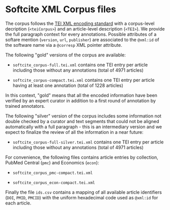 # Softcite XML Corpus files

The corpus follows the [TEI XML encoding standard](https://tei-c.org/) with a corpus-level decription (`<teiCorpus>`) and an article-level description (`<TEI>`). We provide the full paragraph context for every annotations. Possible attributes of a softare mention (`version`, `url`, `publisher`) are associated to the `@xml:id` of the software name via a `@corresp` XML pointer attribute. 

The following "gold" versions of the corpus are available:

- `softcite_corpus-full.tei.xml` contains one TEI entry per article including those without any annotations (total of 4971 articles)

- `softcite_corpus-compact.tei.xml` contains one TEI entry per article having at least one annotation (total of 1228 articles)

In this context, "gold" means that all the encoded information have been verified by an expert curator in addition to a first round of annotation by trained annotators. 

The following "silver" version of the corpus includes some information not double checked by a curator and text segments that could not be aligned automatically with a full paragraph - this is an intermediary version and we expect to finalize the review of all the information in a near future:

- `softcite_corpus-full-silver.tei.xml` contains one TEI entry per article including those without any annotations (total of 4971 articles)

For convenience, the following files contains article entries by collection, PubMed Central (`pmc`) and Economics (`econ`):

- `softcite_corpus_pmc-compact.tei.xml`

- `softcite_corpus_econ-compact.tei.xml`

Finally the file `ids.csv` contains a mapping of all available article identifiers (`DOI`, `PMID`, `PMCID`) with the uniform hexadecimal code used as `@xml:id` for each article. 
